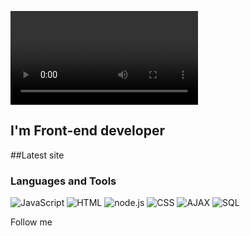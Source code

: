 ![Header](https://github.com/hifest/hifest/blob/main/assets/giphy-backdrop.mp4)

## I'm Front-end developer

##Latest site

### Languages and Tools

![JavaScript](https://img.shields.io/badge/JavaScipt-090909?style=for-the-badge&logo=javascript)
![HTML](https://img.shields.io/badge/HTML-090909?style=for-the-badge&logo=HTML)
![node.js](https://img.shields.io/badge/node.js-090909?style=for-the-badge&logo=node.js)
![CSS](https://img.shields.io/badge/CSS-090909?style=for-the-badge&logo=CSS)
![AJAX](https://img.shields.io/badge/ajax-090909?style=for-the-badge&logo=ajax)
![SQL](https://img.shields.io/badge/SQL-090909?style=for-the-badge&logo=SQL)


Follow me